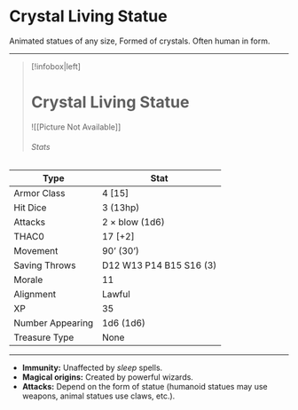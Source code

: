 # Crystal Living Statue

Animated statues of any size, Formed of crystals. Often human in form.

------
> [!infobox|left] 
>  # Crystal Living Statue 
>  ![[Picture Not Available]] 
>  ###### Stats 
| Type                    | Stat        |
| ---------------- | ------------------------------ | 
| Armor Class     | 4 [15]                  |
| Hit Dice         | 3 (13hp)                |
| Attacks          | 2 × blow (1d6)          |
| THAC0            | 17 [+2]                 |
| Movement         | 90’ (30’)               |
| Saving Throws    | D12 W13 P14 B15 S16 (3) |
| Morale           | 11                      |
| Alignment        | Lawful                  |
| XP               | 35                      |
| Number Appearing | 1d6 (1d6)               |
| Treasure Type    | None                    |

------

- **Immunity:** Unaffected by *sleep* spells.
- **Magical origins:** Created by powerful wizards.
- **Attacks:** Depend on the form of statue (humanoid statues may use weapons, animal statues use claws, etc.).

